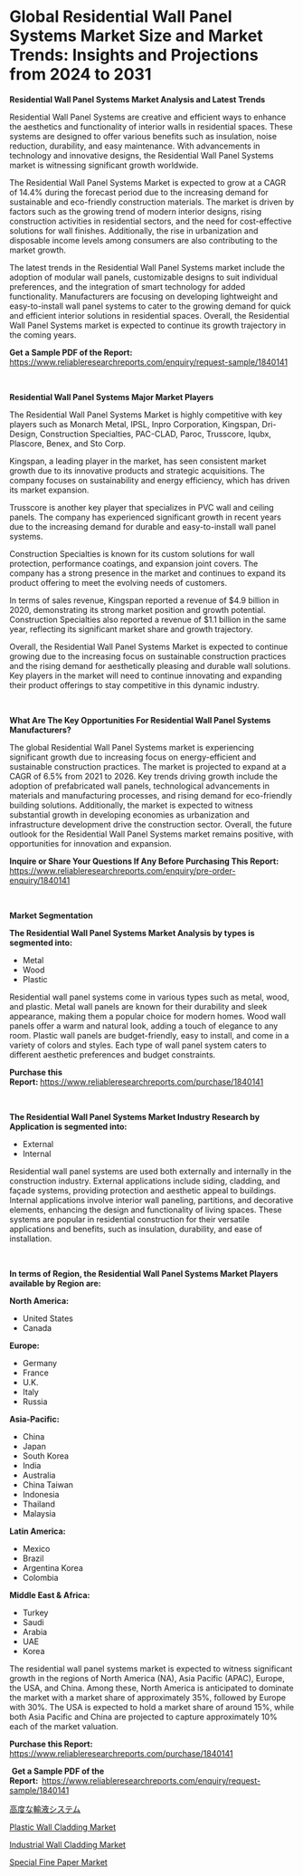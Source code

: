 <p><h1>Global Residential Wall Panel Systems Market Size and Market Trends: Insights and Projections from 2024 to 2031</h1></p><p><strong>Residential Wall Panel Systems Market Analysis and Latest Trends</strong></p>
<p><p>Residential Wall Panel Systems are creative and efficient ways to enhance the aesthetics and functionality of interior walls in residential spaces. These systems are designed to offer various benefits such as insulation, noise reduction, durability, and easy maintenance. With advancements in technology and innovative designs, the Residential Wall Panel Systems market is witnessing significant growth worldwide.</p><p>The Residential Wall Panel Systems Market is expected to grow at a CAGR of 14.4% during the forecast period due to the increasing demand for sustainable and eco-friendly construction materials. The market is driven by factors such as the growing trend of modern interior designs, rising construction activities in residential sectors, and the need for cost-effective solutions for wall finishes. Additionally, the rise in urbanization and disposable income levels among consumers are also contributing to the market growth.</p><p>The latest trends in the Residential Wall Panel Systems market include the adoption of modular wall panels, customizable designs to suit individual preferences, and the integration of smart technology for added functionality. Manufacturers are focusing on developing lightweight and easy-to-install wall panel systems to cater to the growing demand for quick and efficient interior solutions in residential spaces. Overall, the Residential Wall Panel Systems market is expected to continue its growth trajectory in the coming years.</p></p>
<p><strong>Get a Sample PDF of the Report:&nbsp;</strong> <a href="https://www.reliableresearchreports.com/enquiry/request-sample/1840141">https://www.reliableresearchreports.com/enquiry/request-sample/1840141</a></p>
<p>&nbsp;</p>
<p><strong>Residential Wall Panel Systems Major Market Players</strong></p>
<p><p>The Residential Wall Panel Systems Market is highly competitive with key players such as Monarch Metal, IPSL, Inpro Corporation, Kingspan, Dri-Design, Construction Specialties, PAC-CLAD, Paroc, Trusscore, Iqubx, Plascore, Benex, and Sto Corp.</p><p>Kingspan, a leading player in the market, has seen consistent market growth due to its innovative products and strategic acquisitions. The company focuses on sustainability and energy efficiency, which has driven its market expansion.</p><p>Trusscore is another key player that specializes in PVC wall and ceiling panels. The company has experienced significant growth in recent years due to the increasing demand for durable and easy-to-install wall panel systems.</p><p>Construction Specialties is known for its custom solutions for wall protection, performance coatings, and expansion joint covers. The company has a strong presence in the market and continues to expand its product offering to meet the evolving needs of customers.</p><p>In terms of sales revenue, Kingspan reported a revenue of $4.9 billion in 2020, demonstrating its strong market position and growth potential. Construction Specialties also reported a revenue of $1.1 billion in the same year, reflecting its significant market share and growth trajectory.</p><p>Overall, the Residential Wall Panel Systems Market is expected to continue growing due to the increasing focus on sustainable construction practices and the rising demand for aesthetically pleasing and durable wall solutions. Key players in the market will need to continue innovating and expanding their product offerings to stay competitive in this dynamic industry.</p></p>
<p>&nbsp;</p>
<p><strong>What Are The Key Opportunities For Residential Wall Panel Systems Manufacturers?</strong></p>
<p><p>The global Residential Wall Panel Systems market is experiencing significant growth due to increasing focus on energy-efficient and sustainable construction practices. The market is projected to expand at a CAGR of 6.5% from 2021 to 2026. Key trends driving growth include the adoption of prefabricated wall panels, technological advancements in materials and manufacturing processes, and rising demand for eco-friendly building solutions. Additionally, the market is expected to witness substantial growth in developing economies as urbanization and infrastructure development drive the construction sector. Overall, the future outlook for the Residential Wall Panel Systems market remains positive, with opportunities for innovation and expansion.</p></p>
<p><strong>Inquire or Share Your Questions If Any Before Purchasing This Report:</strong> <a href="https://www.reliableresearchreports.com/enquiry/pre-order-enquiry/1840141">https://www.reliableresearchreports.com/enquiry/pre-order-enquiry/1840141</a></p>
<p>&nbsp;</p>
<p><strong>Market Segmentation</strong></p>
<p><strong>The Residential Wall Panel Systems Market Analysis by types is segmented into:</strong></p>
<p><ul><li>Metal</li><li>Wood</li><li>Plastic</li></ul></p>
<p><p>Residential wall panel systems come in various types such as metal, wood, and plastic. Metal wall panels are known for their durability and sleek appearance, making them a popular choice for modern homes. Wood wall panels offer a warm and natural look, adding a touch of elegance to any room. Plastic wall panels are budget-friendly, easy to install, and come in a variety of colors and styles. Each type of wall panel system caters to different aesthetic preferences and budget constraints.</p></p>
<p><strong>Purchase this Report:&nbsp;</strong><a href="https://www.reliableresearchreports.com/purchase/1840141">https://www.reliableresearchreports.com/purchase/1840141</a></p>
<p>&nbsp;</p>
<p><strong>The Residential Wall Panel Systems Market Industry Research by Application is segmented into:</strong></p>
<p><ul><li>External</li><li>Internal</li></ul></p>
<p><p>Residential wall panel systems are used both externally and internally in the construction industry. External applications include siding, cladding, and façade systems, providing protection and aesthetic appeal to buildings. Internal applications involve interior wall paneling, partitions, and decorative elements, enhancing the design and functionality of living spaces. These systems are popular in residential construction for their versatile applications and benefits, such as insulation, durability, and ease of installation.</p></p>
<p>&nbsp;</p>
<p><strong>In terms of Region, the Residential Wall Panel Systems Market Players available by Region are:</strong></p>
<p>
    <p> <strong> North America: </strong>
        <ul>
            <li>United States</li>
            <li>Canada</li>
        </ul>
        </p> 
    <p> <strong> Europe: </strong>
        <ul>
            <li>Germany</li>
            <li>France</li>
            <li>U.K.</li>
            <li>Italy</li>
            <li>Russia</li>
        </ul>
        </p> 
    <p> <strong> Asia-Pacific: </strong>
        <ul>
            <li>China</li>
            <li>Japan</li>
            <li>South Korea</li>
            <li>India</li>
            <li>Australia</li>
            <li>China Taiwan</li>
            <li>Indonesia</li>
            <li>Thailand</li>
            <li>Malaysia</li>
        </ul>
        </p> 
    <p> <strong> Latin America: </strong>
        <ul>
            <li>Mexico</li>
            <li>Brazil</li>
            <li>Argentina Korea</li>
            <li>Colombia</li>
        </ul>
        </p> 
    <p> <strong> Middle East & Africa: </strong>
        <ul>
            <li>Turkey</li>
            <li>Saudi</li>
            <li>Arabia</li>
            <li>UAE</li>
            <li>Korea</li>
        </ul>
    </p>
    </p>
<p><p>The residential wall panel systems market is expected to witness significant growth in the regions of North America (NA), Asia Pacific (APAC), Europe, the USA, and China. Among these, North America is anticipated to dominate the market with a market share of approximately 35%, followed by Europe with 30%. The USA is expected to hold a market share of around 15%, while both Asia Pacific and China are projected to capture approximately 10% each of the market valuation.</p></p>
<p><strong>Purchase this Report: </strong><a href="https://www.reliableresearchreports.com/purchase/1840141">https://www.reliableresearchreports.com/purchase/1840141</a></p>
<p>&nbsp;<strong>Get a Sample PDF of the Report:&nbsp;&nbsp;</strong><a href="https://www.reliableresearchreports.com/enquiry/request-sample/1840141">https://www.reliableresearchreports.com/enquiry/request-sample/1840141</a></p>
<p><strong></strong></p>
<p><p><a href="https://github.com/ycmtqqhvk3273/Market-Research-Report-List-1/blob/main/5791605193921.md">高度な輸液システム</a></p><p><a href="https://github.com/okotobwrhuteie/Market-Research-Report-List-1/blob/main/plastic-wall-cladding-market.md">Plastic Wall Cladding Market</a></p><p><a href="https://github.com/myacatherineblakecaczo9vcsw/Market-Research-Report-List-1/blob/main/industrial-wall-cladding-market.md">Industrial Wall Cladding Market</a></p><p><a href="https://issuu.com/reportprime-2/docs/special-fine-paper-market-size-2030.pptx">Special Fine Paper Market</a></p></p>